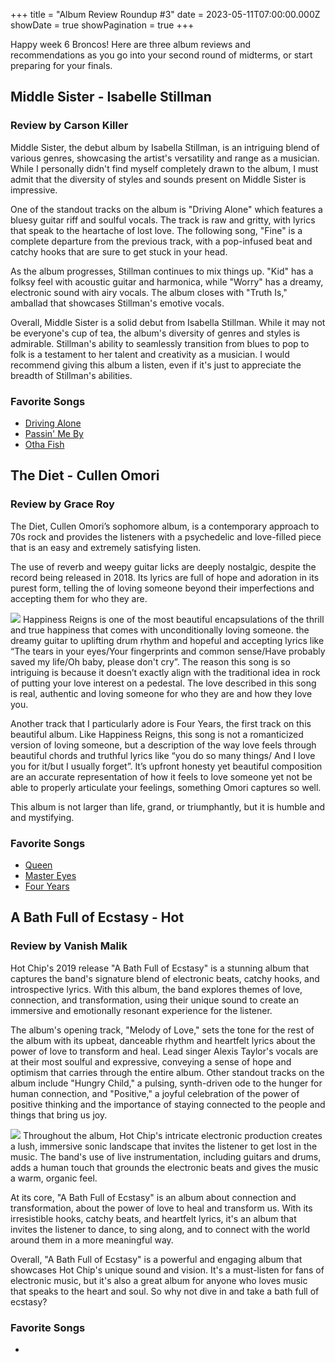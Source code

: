+++
title = "Album Review Roundup #3"
date = 2023-05-11T07:00:00.000Z
showDate = true
showPagination = true
+++

Happy week 6 Broncos! Here are three album reviews and recommendations as you go into your second round of midterms, or start preparing for your finals.

## Middle Sister - Isabelle Stillman

### Review by Carson Killer

Middle Sister, the debut album by Isabella Stillman, is an intriguing blend of various genres, showcasing the artist's versatility and range as a musician. While I personally didn't find myself completely drawn to the album, I must admit that the diversity of styles and sounds present on Middle Sister is impressive.

One of the standout tracks on the album is "Driving Alone" which features a bluesy guitar riff and soulful vocals. The track is raw and gritty, with lyrics that speak to the heartache of lost love. The following song, "Fine" is a complete departure from the previous track, with a pop-infused beat and catchy hooks that are sure to get stuck in your head.

As the album progresses, Stillman continues to mix things up. "Kid" has a folksy feel with acoustic guitar and harmonica, while "Worry" has a dreamy, electronic sound with airy vocals. The album closes with "Truth Is," amballad that showcases Stillman's emotive vocals.

Overall, Middle Sister is a solid debut from Isabella Stillman. While it may not be everyone's cup of tea, the album's diversity of genres and styles is admirable. Stillman's ability to seamlessly transition from blues to pop to folk is a testament to her talent and creativity as a musician. I would recommend giving this album a listen, even if it's just to appreciate the breadth of Stillman's abilities.

### Favorite Songs

* [Driving Alone](https://open.spotify.com/track/57EhbWSOLw2hVI5wj9AeEe?si=d07ddc6a134c4d0e "Driving Alone")
* [Passin' Me By](https://open.spotify.com/track/4G3dZN9o3o2X4VKwt4CLts?si=21b4d9ecb4ab4fa8)
* [Otha Fish](https://open.spotify.com/track/1KcZRMyC2tSs3CMIsng9wx?si=b62e14021f0f403a)

## The Diet - Cullen Omori

### Review by Grace Roy

The Diet, Cullen Omori’s sophomore album,  is a contemporary approach to 70s rock and provides the listeners with a psychedelic and love-filled piece that is an easy and extremely satisfying listen.

The use of reverb and weepy guitar licks are deeply nostalgic, despite the record being released in 2018. Its lyrics are full of hope and adoration in its purest form, telling the of loving someone beyond their imperfections and accepting them for who they are.

![](</uploads/the diet.jpg>)
Happiness Reigns is one of the most beautiful encapsulations of the thrill and true happiness that comes with unconditionally loving someone. the dreamy guitar to uplifting drum rhythm and hopeful and accepting lyrics like “The tears in your eyes/Your fingerprints and common sense/Have probably saved my life/Oh baby, please don't cry”. The reason this song is so intriguing is because it doesn’t exactly align with the traditional idea in rock of putting your love interest on a pedestal. The love described in this song is real, authentic and loving someone for who they are and how they love you.

Another track that I particularly adore is Four Years, the first track on this beautiful album. Like Happiness Reigns, this song is not a romanticized version of loving someone, but a description of the way love feels through beautiful chords and truthful lyrics like “you do so many things/ And I love you for it/but I usually forget”. It’s upfront honesty yet beautiful composition are an accurate representation of how it feels to love someone yet not be able to properly articulate your feelings, something Omori captures so well.

This album is not larger than life, grand, or triumphantly, but it is humble and and mystifying.

### Favorite Songs

* [Queen](https://open.spotify.com/track/143PdX1QEjkhDb81E42YO6?si=c21f081780324215 "Queen")
* [Master Eyes](https://open.spotify.com/track/6CwVL0GVY5fDoCEP0PT4X2?si=cd437452419e46cb "Master Eyes")
* [Four Years](https://open.spotify.com/track/49nVnWLwZC8yboc0kps0uS?si=1a4855a1df964435 "Four Years")

## A Bath Full of Ecstasy - Hot 

### Review by Vanish Malik

Hot Chip's 2019 release "A Bath Full of Ecstasy" is a stunning album that captures the band's signature blend of electronic beats, catchy hooks, and introspective lyrics. With this album, the band explores themes of love, connection, and transformation, using their unique sound to create an immersive and emotionally resonant experience for the listener.


The album's opening track, "Melody of Love," sets the tone for the rest of the album with its upbeat, danceable rhythm and heartfelt lyrics about the power of love to transform and heal. Lead singer Alexis Taylor's vocals are at their most soulful and expressive, conveying a sense of hope and optimism that carries through the entire album.
Other standout tracks on the album include "Hungry Child," a pulsing, synth-driven ode to the hunger for human connection, and "Positive," a joyful celebration of the power of positive thinking and the importance of staying connected to the people and things that bring us joy.

![](/uploads/ecstasy.jpg)
Throughout the album, Hot Chip's intricate electronic production creates a lush, immersive sonic landscape that invites the listener to get lost in the music. The band's use of live instrumentation, including guitars and drums, adds a human touch that grounds the electronic beats and gives the music a warm, organic feel.


At its core, "A Bath Full of Ecstasy" is an album about connection and transformation, about the power of love to heal and transform us. With its irresistible hooks, catchy beats, and heartfelt lyrics, it's an album that invites the listener to dance, to sing along, and to connect with the world around them in a more meaningful way.


Overall, "A Bath Full of Ecstasy" is a powerful and engaging album that showcases Hot Chip's unique sound and vision. It's a must-listen for fans of electronic music, but it's also a great album for anyone who loves music that speaks to the heart and soul. So why not dive in and take a bath full of ecstasy?

### Favorite Songs

*

